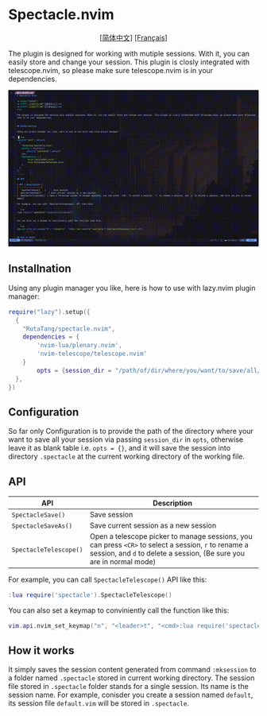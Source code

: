 # Spectacle.nvim

<p align="center">
<a href="./i18n/zh.md">[简体中文]</a>
<a href="./i18n/fr.md">[Français]</a>
</p>

The plugin is designed for working with mutiple sessions. With it, you can easily store and change your session. This plugin is closly integrated with telescope.nvim, so please make sure telescope.nvim is in your dependencies.

<p align="center">
  <img src="./art/showcase.gif">
</p>

## Installnation

Using any plugin manager you like, here is how to use with lazy.nvim plugin manager:

```lua
require("lazy").setup({
  {
    "RutaTang/spectacle.nvim",
    dependencies = {
        'nvim-lua/plenary.nvim',
        'nvim-telescope/telescope.nvim'
    }
        opts = {session_dir = "/path/of/dir/where/you/want/to/save/all/sessions"}
  },
})
```

## Configuration

So far only Configuration is to provide the path of the directory where your want to save all your session via passing ```session_dir``` in ```opts```, otherwise leave it as blank table i.e. ```opts = {}```, and it will save the session into directory ```.spectacle``` at the current working directory of the working file.

## API

| API                    | Description                                                                                                                                                                  |
| ---------------------- | ---------------------------------------------------------------------------------------------------------------------------------------------------------------------------- |
| `SpectacleSave()`      | Save session                                                                                                                                                                 |
| `SpectacleSaveAs()`    | Save current session as a new session                                                                                                                                        |
| `SpectacleTelescope()` | Open a telescope picker to manage sessions, you can press `<CR>` to select a session, `r` to rename a session, and `d` to delete a session, (Be sure you are in normal mode) |

For example, you can call `SpectacleTelescope()` API like this:

```lua
:lua require('spectacle').SpectacleTelescope()
```

You can also set a keymap to conviniently call the function like this:

```lua
vim.api.nvim_set_keymap("n", "<leader>t", "<cmd>:lua require('spectacle').SpectacleTelescope()<cr>",{})
```

## How it works

It simply saves the session content generated from command `:mksession` to a folder named `.spectacle` stored in current working directory. The session file stored in `.spectacle` folder stands for a single session. Its name is the session name. For example, conisder you create a session named `default`, its session file `default.vim` will be stored in `.spectacle`.
